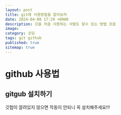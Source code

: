 ```yaml
---
layout: post
title: git에 사용방법을 알아보자
date: 2024-04-08 17:29 +0900
description: 깃을 처음 사용하는 사람도 알수 있는 방법 모음
image: 
category: 코딩
tags: git github
published: true
sitemap: true
---
```


# github 사용법

## gitgub 설치하기
깃헙이 깔려있지 않으면 작동이 안되니 꼭 설치해주세요!!!

